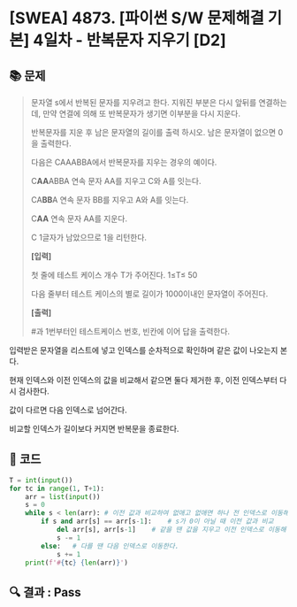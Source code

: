 # [SWEA] 4873. [파이썬 S/W 문제해결 기본] 4일차 - 반복문자 지우기 [D2]

## 📚 문제

> 문자열 s에서 반복된 문자를 지우려고 한다. 지워진 부분은 다시 앞뒤를 연결하는데, 만약 연결에 의해 또 반복문자가 생기면 이부분을 다시 지운다.
>
> 반복문자를 지운 후 남은 문자열의 길이를 출력 하시오. 남은 문자열이 없으면 0을 출력한다.
>  
>
> 다음은 CAAABBA에서 반복문자를 지우는 경우의 예이다.
>  
>
> C**AA**ABBA 연속 문자 AA를 지우고 C와 A를 잇는다.
>
> CA**BB**A 연속 문자 BB를 지우고 A와 A를 잇는다.
>
> C**AA** 연속 문자 AA를 지운다.
>
> C 1글자가 남았으므로 1을 리턴한다.
>
>  
>  
>
> **[입력]**
>  
>
> 첫 줄에 테스트 케이스 개수 T가 주어진다. 1≤T≤ 50
>  
>
> 다음 줄부터 테스트 케이스의 별로 길이가 1000이내인 문자열이 주어진다.
>
>  
>
> **[출력]**
>  
>
> \#과 1번부터인 테스트케이스 번호, 빈칸에 이어 답을 출력한다.

입력받은 문자열을 리스트에 넣고 인덱스를 순차적으로 확인하며 같은 값이 나오는지 본다.

현재 인덱스와 이전 인덱스의 값을 비교해서 같으면 둘다 제거한 후, 이전 인덱스부터 다시 검사한다.

값이 다르면 다음 인덱스로 넘어간다.

비교할 인덱스가 길이보다 커지면 반복문을 종료한다.

## 📒 코드

```python
T = int(input())
for tc in range(1, T+1):
    arr = list(input())
    s = 0
    while s < len(arr): # 이전 값과 비교하여 없애고 없애면 하나 전 인덱스로 이동해 다시 확인
        if s and arr[s] == arr[s-1]:    # s가 0이 아닐 때 이전 값과 비교
            del arr[s], arr[s-1]    # 같을 땐 값을 지우고 이전 인덱스로 이동해 비교한다.
            s -= 1
        else:   # 다를 땐 다음 인덱스로 이동한다.
            s += 1
    print(f'#{tc} {len(arr)}')
```

## 🔍 결과 : Pass